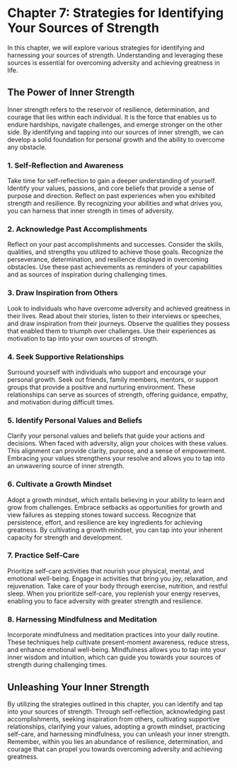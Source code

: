Chapter 7: Strategies for Identifying Your Sources of Strength
==============================================================

In this chapter, we will explore various strategies for identifying and harnessing your sources of strength. Understanding and leveraging these sources is essential for overcoming adversity and achieving greatness in life.

The Power of Inner Strength
---------------------------

Inner strength refers to the reservoir of resilience, determination, and courage that lies within each individual. It is the force that enables us to endure hardships, navigate challenges, and emerge stronger on the other side. By identifying and tapping into our sources of inner strength, we can develop a solid foundation for personal growth and the ability to overcome any obstacle.

### **1. Self-Reflection and Awareness**

Take time for self-reflection to gain a deeper understanding of yourself. Identify your values, passions, and core beliefs that provide a sense of purpose and direction. Reflect on past experiences when you exhibited strength and resilience. By recognizing your abilities and what drives you, you can harness that inner strength in times of adversity.

### **2. Acknowledge Past Accomplishments**

Reflect on your past accomplishments and successes. Consider the skills, qualities, and strengths you utilized to achieve those goals. Recognize the perseverance, determination, and resilience displayed in overcoming obstacles. Use these past achievements as reminders of your capabilities and as sources of inspiration during challenging times.

### **3. Draw Inspiration from Others**

Look to individuals who have overcome adversity and achieved greatness in their lives. Read about their stories, listen to their interviews or speeches, and draw inspiration from their journeys. Observe the qualities they possess that enabled them to triumph over challenges. Use their experiences as motivation to tap into your own sources of strength.

### **4. Seek Supportive Relationships**

Surround yourself with individuals who support and encourage your personal growth. Seek out friends, family members, mentors, or support groups that provide a positive and nurturing environment. These relationships can serve as sources of strength, offering guidance, empathy, and motivation during difficult times.

### **5. Identify Personal Values and Beliefs**

Clarify your personal values and beliefs that guide your actions and decisions. When faced with adversity, align your choices with these values. This alignment can provide clarity, purpose, and a sense of empowerment. Embracing your values strengthens your resolve and allows you to tap into an unwavering source of inner strength.

### **6. Cultivate a Growth Mindset**

Adopt a growth mindset, which entails believing in your ability to learn and grow from challenges. Embrace setbacks as opportunities for growth and view failures as stepping stones toward success. Recognize that persistence, effort, and resilience are key ingredients for achieving greatness. By cultivating a growth mindset, you can tap into your inherent capacity for strength and development.

### **7. Practice Self-Care**

Prioritize self-care activities that nourish your physical, mental, and emotional well-being. Engage in activities that bring you joy, relaxation, and rejuvenation. Take care of your body through exercise, nutrition, and restful sleep. When you prioritize self-care, you replenish your energy reserves, enabling you to face adversity with greater strength and resilience.

### **8. Harnessing Mindfulness and Meditation**

Incorporate mindfulness and meditation practices into your daily routine. These techniques help cultivate present-moment awareness, reduce stress, and enhance emotional well-being. Mindfulness allows you to tap into your inner wisdom and intuition, which can guide you towards your sources of strength during challenging times.

Unleashing Your Inner Strength
------------------------------

By utilizing the strategies outlined in this chapter, you can identify and tap into your sources of strength. Through self-reflection, acknowledging past accomplishments, seeking inspiration from others, cultivating supportive relationships, clarifying your values, adopting a growth mindset, practicing self-care, and harnessing mindfulness, you can unleash your inner strength. Remember, within you lies an abundance of resilience, determination, and courage that can propel you towards overcoming adversity and achieving greatness.

